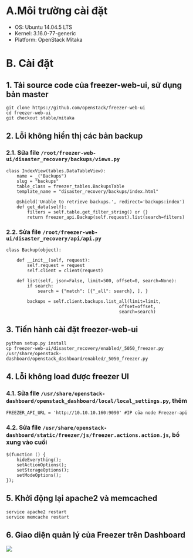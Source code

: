 # A.Môi trường cài đặt
 - OS: Ubuntu 14.04.5 LTS 
 - Kernel: 3.16.0-77-generic
 - Platform: OpenStack Mitaka

# B. Cài đặt
## 1. Tải source code của freezer-web-ui, sử dụng bản master
```
git clone https://github.com/openstack/freezer-web-ui
cd freezer-web-ui
git checkout stable/mitaka
```

## 2. Lỗi không hiển thị các bản backup
### 2.1. Sửa file `/root/freezer-web-ui/disaster_recovery/backups/views.py`

```
class IndexView(tables.DataTableView):
    name = _("Backups")
    slug = "backups"
    table_class = freezer_tables.BackupsTable
    template_name = "disaster_recovery/backups/index.html"

    @shield('Unable to retrieve backups.', redirect='backups:index')
    def get_data(self):
        filters = self.table.get_filter_string() or {}
        return freezer_api.Backup(self.request).list(search=filters)
```



### 2.2. Sửa file `/root/freezer-web-ui/disaster_recovery/api/api.py`

```
class Backup(object):

    def __init__(self, request):
        self.request = request
        self.client = client(request)

    def list(self, json=False, limit=500, offset=0, search=None):
        if search:
            search = {"match": [{"_all": search}, ], }

        backups = self.client.backups.list_all(limit=limit,
                                           offset=offset,
                                           search=search)

```

## 3. Tiến hành cài đặt freezer-web-ui
```
python setup.py install
cp freezer-web-ui/disaster_recovery/enabled/_5050_freezer.py  /usr/share/openstack-dashboard/openstack_dashboard/enabled/_5050_freezer.py
```

## 4. Lỗi không load được freezer UI 
### 4.1. Sửa file `/usr/share/openstack-dashboard/openstack_dashboard/local/local_settings.py`, thêm
```
FREEZER_API_URL = 'http://10.10.10.160:9090' #IP của node Freezer-api
```

### 4.2. Sửa file `/usr/share/openstack-dashboard/static/freezer/js/freezer.actions.action.js`, bổ xung vào cuổi 
```
$(function () {
    hideEverything();
    setActionOptions();
    setStorageOptions();
    setModeOptions();
});
```

## 5. Khởi động lại apache2 và memcached
```
service apache2 restart
service memcache restart
```

## 6. Giao diện quản lý của Freezer trên Dashboard
![](http://image.prntscr.com/image/0df9e3d29892491e86830c5e9192c9d8.png)